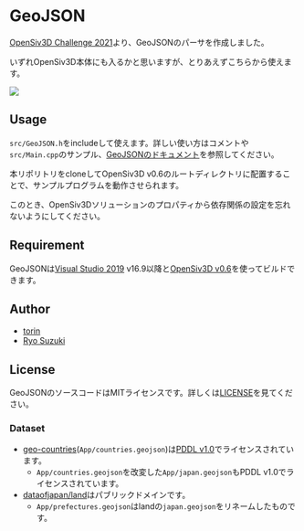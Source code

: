 # GeoJSON

[OpenSiv3D Challenge 2021](https://zenn.dev/reputeless/scraps/79865055750784)より、GeoJSONのパーサを作成しました。

いずれOpenSiv3D本体にも入るかと思いますが、とりあえずこちらから使えます。

![](https://user-images.githubusercontent.com/59264002/110233190-afa23600-7f65-11eb-8733-0631bbaf21bf.png)

## Usage

`src/GeoJSON.h`をincludeして使えます。詳しい使い方はコメントや`src/Main.cpp`のサンプル、[GeoJSONのドキュメント](https://tools.ietf.org/html/rfc7946)を参照してください。

本リポリトリをcloneしてOpenSiv3D v0.6のルートディレクトリに配置することで、サンプルプログラムを動作させられます。

このとき、OpenSiv3Dソリューションのプロパティから依存関係の設定を忘れないようにしてください。

## Requirement

GeoJSONは[Visual Studio 2019](https://visualstudio.microsoft.com/ja/vs/) v16.9以降と[OpenSiv3D v0.6](https://github.com/Siv3D/OpenSiv3D/tree/v6_master)を使ってビルドできます。

## Author

- [torin](https://github.com/yurkth)
- [Ryo Suzuki](https://github.com/Reputeless)

## License

GeoJSONのソースコードはMITライセンスです。詳しくは[LICENSE](https://github.com/yurkth/geojson/blob/master/LICENSE)を見てください。

### Dataset

- [geo-countries](https://datahub.io/core/geo-countries)(`App/countries.geojson`)は[PDDL v1.0](https://opendatacommons.org/licenses/pddl/1-0/)でライセンスされています。
  - `App/countries.geojson`を改変した`App/japan.geojson`もPDDL v1.0でライセンスされています。
- [dataofjapan/land](https://github.com/dataofjapan/land)はパブリックドメインです。
  - `App/prefectures.geojson`はlandの`japan.geojson`をリネームしたものです。
